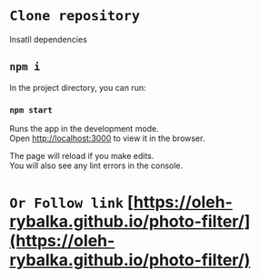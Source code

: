 # `Clone repository `

Insatll dependencies

## `npm i`

In the project directory, you can run:

### `npm start`

Runs the app in the development mode.\
Open [http://localhost:3000](http://localhost:3000) to view it in the browser.

The page will reload if you make edits.\
You will also see any lint errors in the console.

# `Or Follow link` [https://oleh-rybalka.github.io/photo-filter/](https://oleh-rybalka.github.io/photo-filter/)
